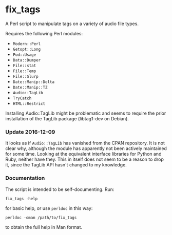 # fix_tags

A Perl script to manipulate tags on a variety of audio file types.

Requires the following Perl modules:

- `Modern::Perl`
- `Getopt::Long`
- `Pod::Usage`
- `Data::Dumper`
- `File::stat`
- `File::Temp`
- `File::Slurp`
- `Date::Manip::Delta`
- `Date::Manip::TZ`
- `Audio::TagLib`
- `TryCatch`
- `HTML::Restrict`

Installing Audio::TagLib might be problematic and seems to require the
prior installation of the TagLib package (libtag1-dev on Debian).

### Update 2016-12-09

It looks as if `Audio::TagLib` has vanished from the CPAN repository. It is
not clear why, although the module has apparently not been actively maintained
for some time. Looking at the equivalent interface libraries for Python and
Ruby, neither have they. This in itself does not seem to be a reason to drop
it, since the TagLib API hasn't changed to my knowledge.

### Documentation

The script is intended to be self-documenting. Run:

    fix_tags -help

for basic help, or use `perldoc` in this way:

    perldoc -oman /path/to/fix_tags

to obtain the full help in Man format.

<!--
vim: syntax=markdown:ts=8:sw=4:ai:et:tw=78:fo=tcqn:fdm=marker
-->
